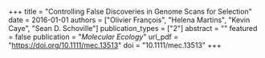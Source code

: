 +++
title = "Controlling False Discoveries in Genome Scans for Selection"
date = 2016-01-01
authors = ["Olivier François", "Helena Martins", "Kevin Caye", "Sean D. Schoville"]
publication_types = ["2"]
abstract = ""
featured = false
publication = "*Molecular Ecology*"
url_pdf = "https://doi.org/10.1111/mec.13513"
doi = "10.1111/mec.13513"
+++

